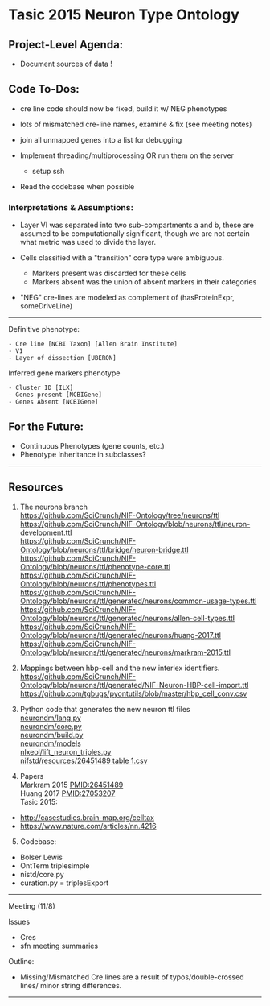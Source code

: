# Tasic 2015 Neuron Type Ontology

## Project-Level Agenda:

- Document sources of data !

## Code To-Dos:

- cre line code should now be fixed, build it w/ NEG phenotypes

- lots of mismatched cre-line names, examine & fix (see meeting notes)

- join all unmapped genes into a list for debugging

- Implement threading/multiprocessing OR run them on the server

  - setup ssh

- Read the codebase when possible

### Interpretations & Assumptions:

- Layer VI was separated into two sub-compartments a and b, these are assumed to be computationally significant, though we are not certain what metric was used to divide the layer.

- Cells classified with a "transition" core type were ambiguous.

  - Markers present was discarded for these cells
  - Markers absent was the union of absent markers in their categories

- "NEG" cre-lines are modeled as complement of (hasProteinExpr, someDriveLine)

--------------------------------------------------------------------------------

Definitive phenotype:

```
- Cre line [NCBI Taxon] [Allen Brain Institute]
- V1
- Layer of dissection [UBERON]
```

Inferred gene markers phenotype

```
- Cluster ID [ILX]
- Genes present [NCBIGene]
- Genes Absent [NCBIGene]
```

## For the Future:

- Continuous Phenotypes (gene counts, etc.)
- Phenotype Inheritance in subclasses?

--------------------------------------------------------------------------------

## Resources

1. The neurons branch<br>
  <https://github.com/SciCrunch/NIF-Ontology/tree/neurons/ttl><br>
  <https://github.com/SciCrunch/NIF-Ontology/blob/neurons/ttl/neuron-development.ttl><br>
  <https://github.com/SciCrunch/NIF-Ontology/blob/neurons/ttl/bridge/neuron-bridge.ttl><br>
  <https://github.com/SciCrunch/NIF-Ontology/blob/neurons/ttl/phenotype-core.ttl><br>
  <https://github.com/SciCrunch/NIF-Ontology/blob/neurons/ttl/phenotypes.ttl><br>
  <https://github.com/SciCrunch/NIF-Ontology/blob/neurons/ttl/generated/neurons/common-usage-types.ttl><br>
  <https://github.com/SciCrunch/NIF-Ontology/blob/neurons/ttl/generated/neurons/allen-cell-types.ttl><br>
  <https://github.com/SciCrunch/NIF-Ontology/blob/neurons/ttl/generated/neurons/huang-2017.ttl><br>
  <https://github.com/SciCrunch/NIF-Ontology/blob/neurons/ttl/generated/neurons/markram-2015.ttl>

2. Mappings between hbp-cell and the new interlex identifiers.<br>
  <https://github.com/SciCrunch/NIF-Ontology/blob/neurons/ttl/generated/NIF-Neuron-HBP-cell-import.ttl><br>
  <https://github.com/tgbugs/pyontutils/blob/master/hbp_cell_conv.csv>

3. Python code that generates the new neuron ttl files<br>
  [neurondm/lang.py](https://github.com/tgbugs/pyontutils/blob/master/neurondm/neurondm/lang.py)<br>
  [neurondm/core.py](https://github.com/tgbugs/pyontutils/blob/master/neurondm/neurondm/core.py)<br>
  [neurondm/build.py](https://github.com/tgbugs/pyontutils/blob/master/neurondm/neurondm/build.py)<br>
  [neurondm/models](https://github.com/tgbugs/pyontutils/tree/master/neurondm/neurondm/models)<br>
  [nlxeol/lift_neuron_triples.py](https://github.com/tgbugs/nlxeol/blob/master/lift_neuron_triples.py)<br>
  [nifstd/resources/26451489 table 1.csv](https://github.com/tgbugs/pyontutils/blob/master/nifstd/resources/26451489%20table%201.csv)

4. Papers<br>
  Markram 2015 [PMID:26451489](https://www.ncbi.nlm.nih.gov/pubmed/26451489)<br>
  Huang 2017 [PMID:27053207](https://www.ncbi.nlm.nih.gov/pubmed/27053207)<br>
  Tasic 2015:

  - <http://casestudies.brain-map.org/celltax>
  - <https://www.nature.com/articles/nn.4216>

5. Codebase:

  - Bolser Lewis
  - OntTerm triplesimple
  - nistd/core.py
  - curation.py = triplesExport

--------------------------------------------------------------------------------

Meeting (11/8)

Issues

- Cres
- sfn meeting summaries

Outline:

- Missing/Mismatched Cre lines are a result of typos/double-crossed lines/ minor string differences.

--------------------------------------------------------------------------------
